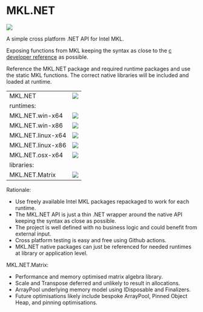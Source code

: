 # MKL.NET

<p>
<a href="https://github.com/AnthonyLloyd/MKL.NET/actions"><img src="https://github.com/AnthonyLloyd/MKL.NET/workflows/CI/badge.svg?branch=master"></a>
</p>

A simple cross platform .NET API for Intel MKL.

Exposing functions from MKL keeping the syntax as close to the
[c developer reference](https://software.intel.com/content/www/us/en/develop/documentation/mkl-developer-reference-c/top.html) as possible.

Reference the MKL.NET package and required runtime packages and use the static MKL functions.
The correct native libraries will be included and loaded at runtime.

<table>
<tr><td>MKL.NET</td><td><a href="https://www.nuget.org/packages/MKL.NET"><img src="https://buildstats.info/nuget/MKL.NET?includePreReleases=true" ></a></td></tr>
<tr><td>runtimes:</td></tr>
<tr><td>MKL.NET.win-x64</td><td><a href="https://www.nuget.org/packages/MKL.NET.win-x64"><img src="https://buildstats.info/nuget/MKL.NET.win-x64?includePreReleases=true" ></a></td></tr>
<tr><td>MKL.NET.win-x86</td><td><a href="https://www.nuget.org/packages/MKL.NET.win-x86"><img src="https://buildstats.info/nuget/MKL.NET.win-x86?includePreReleases=true" ></a></td></tr>
<tr><td>MKL.NET.linux-x64</td><td><a href="https://www.nuget.org/packages/MKL.NET.linux-x64"><img src="https://buildstats.info/nuget/MKL.NET.linux-x64?includePreReleases=true" ></a></td></tr>
<tr><td>MKL.NET.linux-x86</td><td><a href="https://www.nuget.org/packages/MKL.NET.linux-x86"><img src="https://buildstats.info/nuget/MKL.NET.linux-x86?includePreReleases=true" ></a></td></tr>
<tr><td>MKL.NET.osx-x64</td><td><a href="https://www.nuget.org/packages/MKL.NET.osx-x64"><img src="https://buildstats.info/nuget/MKL.NET.osx-x64?includePreReleases=true" ></a></td></tr>
<tr><td>libraries:</td></tr>
<tr><td>MKL.NET.Matrix</td><td><a href="https://www.nuget.org/packages/MKL.NET.Matrix"><img src="https://buildstats.info/nuget/MKL.NET.Matrix?includePreReleases=true" ></td></tr>
</table>

Rationale:

- Use freely available Intel MKL packages repackaged to work for each runtime.
- The MKL.NET API is just a thin .NET wrapper around the native API keeping the syntax as close as possible.
- The project is well defined with no business logic and could benefit from external input.
- Cross platform testing is easy and free using Github actions.
- MKL.NET native packages can just be referenced for needed runtimes at library or application level.

MKL.NET.Matrix:

- Performance and memory optimised matrix algebra library.
- Scale and Transpose deferred and unlikely to result in allocations.
- ArrayPool underlying memory model using IDisposable and Finalizers.
- Future optimisations likely include bespoke ArrayPool, Pinned Object Heap, and pinning optimisations.